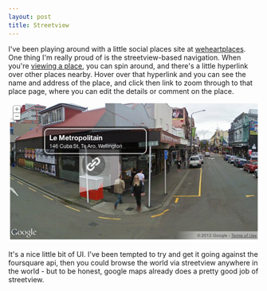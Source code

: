 ```yaml
---
layout: post
title: Streetview
---
```


I've been playing around with a little social places site at [weheartplaces](http://www.weheartplaces.com/). One thing I'm really proud of is the streetview-based navigation. When you're [viewing a place](http://www.weheartplaces.com/places/7687), you can spin around, and there's a little hyperlink over other places nearby. Hover over that hyperlink and you can see the name and address of the place, and click then link to zoom through to that place page, where you can edit the details or comment on the place.

<img src="/images/streetview.png" />

It's a nice little bit of UI. I've been tempted to try and get it going against the foursquare api, then you could browse the world via streetview anywhere in the world - but to be honest, google maps already does a pretty good job of streetview.